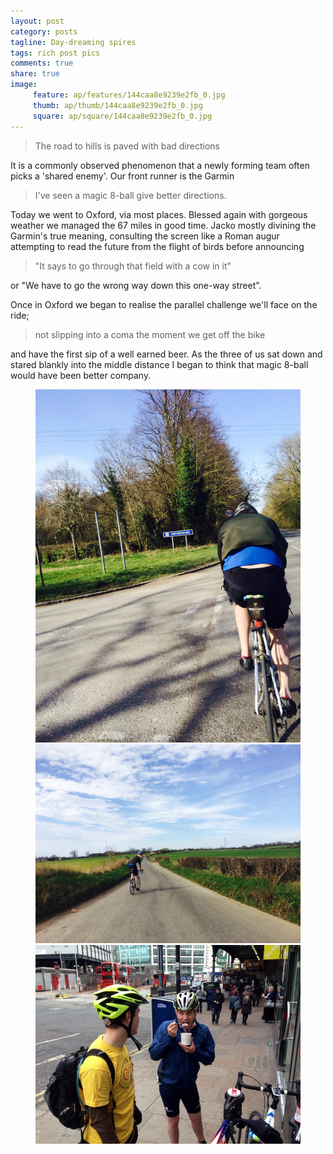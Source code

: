 ```yaml
---
layout: post
category: posts
tagline: Day-dreaming spires
tags: rich post pics
comments: true
share: true
image: 
     feature: ap/features/144caa8e9239e2fb_0.jpg
     thumb: ap/thumb/144caa8e9239e2fb_0.jpg
     square: ap/square/144caa8e9239e2fb_0.jpg
---
```

> The road to hills is paved with bad directions

It is a commonly observed phenomenon that a newly forming team often picks a 'shared enemy'. Our front runner is the Garmin

> I've seen a magic 8-ball give better directions.

Today we went to Oxford, via most places. Blessed again with gorgeous weather we managed the 67 miles in good time. Jacko mostly divining the Garmin's true meaning, consulting the screen like a Roman augur attempting to read the future from the flight of birds before announcing

> "It says to go through that field with a cow in it"

or "We have to go the wrong way down this one-way street".

Once in Oxford we began to realise the parallel challenge we'll face on the ride; 

> not slipping into a coma the moment we get off the bike

and have the first sip of a well earned beer. As the three of us sat down and stared blankly into the middle distance I began to think that magic 8-ball would have been better company.










<figure class="third">
<a href = "/images/ap/standard/144caa8e9239e2fb_0.jpg">
<img src="/images/ap/standard/144caa8e9239e2fb_0.jpg">
</a><a href = "/images/ap/standard/144caa8e9239e2fb_1.jpg">
<img src="/images/ap/standard/144caa8e9239e2fb_1.jpg">
</a><a href = "/images/ap/standard/144caa8e9239e2fb_2.jpg">
<img src="/images/ap/standard/144caa8e9239e2fb_2.jpg">
</a></figure>